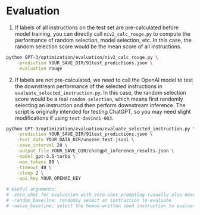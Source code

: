 # Evaluation

1. If labels of all instructions on the test set are pre-calculated before model training, you can directly call `niv2_calc_rouge.py` to compute the performance of random selection, model selection, etc. In this case, the random selection score would be the mean score of all instructions.
```bash
python GPT-3/optimization/evaluation/niv2_calc_rouge.py \
    -prediction YOUR_SAVE_DIR/91test_predictions.json \
    -evaluation rouge
```

2. If labels are not pre-calculated, we need to call the OpenAI model to test the downstream performance of the selected instructions in `evaluate_selected_instruction.py`. In this case, the random selection score would be a real `random selection`, which means first randomly selecting an instruction and then perform downstream inference. The script is originally intended for testing ChatGPT, so you may need slight modifications if using `text-davinci-003`.
```bash
python GPT-3/optimization/evaluation/evaluate_selected_instruction.py \
    -prediction YOUR_SAVE_DIR/91test_predictions.json \
    -test_data YOUR_DATA_DIR/unseen_test.jsonl \
    -save_interval 20 \
    -output_file YOUR_SAVE_DIR/chatgpt_inference_results.json \
    -model gpt-3.5-turbo \
    -max_tokens 80 \
    -timeout 40 \
    -sleep 2 \
    -api_key YOUR_OPENAI_KEY

# Useful arguments:
# -zero_shot for evaluation with zero-shot prompting (usually also need to specify -append_format to avoid free-form generation)
# -random_baseilne: randomly select an instruction to evaluate
# -naive_baseline: select the human-written seed instruction to evaluate
```

